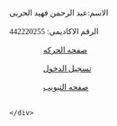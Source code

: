 
<html lang="en">
<head>
    <meta charset="UTF-8">
    <meta name="viewport" content="width=device-width, initial-scale=1.0">
    <title>Main Page</title>
</head>
<style>
    body{
        font-family: 'NotoSansArabic';
        direction: ltr;
    }
    div{
       
        font-size: 30px;
    }
    a{
        margin-left: 60px;
    }
</style>
<body>
    <div>
       الاسم:عبد الرحمن فهيد الحربى
    <br><br>
     الرقم الاكاديمى: 442220255
     <br> <br>
    <a href="movement.html">صفحه الحركه</a> <br> <br>
    <a href="login.html">تسجيل الدخول</a><br><br>
    <a href="jq.html">صفحه التبويب</a><br><br>

    </div>

    
</body>
</html>
